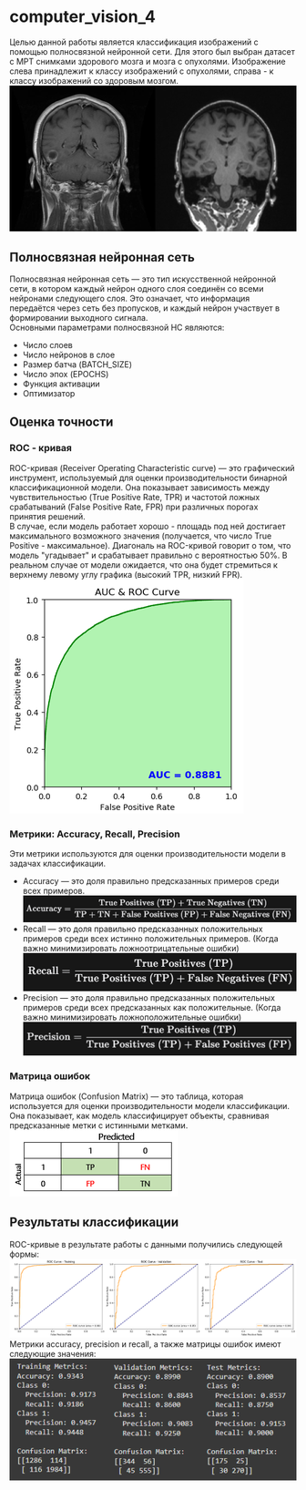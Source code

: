 # computer_vision_4
Целью данной работы является классификация изображений с помощью полносвязной нейронной сети. Для этого был выбран датасет с МРТ снимками здорового мозга и мозга с опухолями.  Изображение слева принадлежит к классу изображений с опухолями, справа - к классу изображений со здоровым мозгом.  
![example](https://github.com/LugenderGeist/computer_vision_4/blob/main/example.png)
## Полносвязная нейронная сеть
Полносвязная нейронная сеть — это тип искусственной нейронной сети, в котором каждый нейрон одного слоя соединён со всеми нейронами следующего слоя. Это означает, что информация передаётся через сеть без пропусков, и каждый нейрон участвует в формировании выходного сигнала.  
Основными параметрами полносвязной НС являются:
- Число слоев 
- Число нейронов в слое
- Размер батча (BATCH_SIZE)
- Число эпох (EPOCHS)
- Функция активации
- Оптимизатор



## Оценка точности
### ROC - кривая
ROC-кривая (Receiver Operating Characteristic curve) — это графический инструмент, используемый для оценки производительности бинарной классификационной модели. Она показывает зависимость между чувствительностью (True Positive Rate, TPR) и частотой ложных срабатываний (False Positive Rate, FPR) при различных порогах принятия решений.  
В случае, если модель работает хорошо - площадь под ней достигает максимального возможного значения (получается, что число True Positive - максимальное). Диагональ на ROC-кривой говорит о том, что модель "угадывает" и срабатывает правильно с вероятностью 50%. В реальном случае от модели ожидается, что она будет стремиться к верхнему левому углу графика (высокий TPR, низкий FPR).  
![auc_roc](https://github.com/LugenderGeist/computer_vision_4/blob/main/auc_roc.png)  

### Метрики: Accuracy, Recall, Precision
Эти метрики используются для оценки производительности модели в задачах классификации.  
- Accuracy — это доля правильно предсказанных примеров среди всех примеров.  
![accuracy](https://github.com/LugenderGeist/computer_vision_4/blob/main/acc.PNG)  
- Recall — это доля правильно предсказанных положительных примеров среди всех истинно положительных примеров. (Когда важно минимизировать ложноотрицательные ошибки)  
![recall](https://github.com/LugenderGeist/computer_vision_4/blob/main/re.PNG)  
- Precision — это доля правильно предсказанных положительных примеров среди всех предсказанных как положительные. (Когда важно минимизировать ложноположительные ошибки)  
![precision](https://github.com/LugenderGeist/computer_vision_4/blob/main/pre.PNG)  

### Матрица ошибок
Матрица ошибок (Confusion Matrix) — это таблица, которая используется для оценки производительности модели классификации. Она показывает, как модель классифицирует объекты, сравнивая предсказанные метки с истинными метками.  
![matrix](https://github.com/LugenderGeist/computer_vision_4/blob/main/matrix.png)  


## Результаты классификации
ROC-кривые в результате работы с данными получились следующей формы:  
![ROC](https://github.com/LugenderGeist/computer_vision_4/blob/main/ROC.png)  
Метрики accuracy, precision и recall, а также матрицы ошибок имеют следующие значения:
![metrics](https://github.com/LugenderGeist/computer_vision_4/blob/main/results.PNG) 
